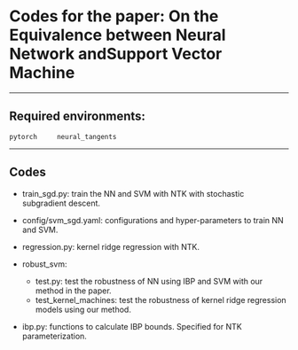 # Codes for the paper: On the Equivalence between Neural Network andSupport Vector Machine
***

## Required environments:
`pytorch     neural_tangents`

***
## Codes
* train_sgd.py: train the NN and SVM with NTK with stochastic subgradient descent.
* config/svm_sgd.yaml: configurations and hyper-parameters to train NN and SVM.
* regression.py: kernel ridge regression with NTK.
* robust_svm:
    * test.py: test the robustness of NN using IBP and SVM with our method in the paper.  
    * test_kernel_machines: test the robustness of kernel ridge regression models using our method.
    
* ibp.py: functions to calculate IBP bounds. Specified for NTK parameterization.
